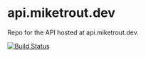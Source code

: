# api.miketrout.dev
Repo for the API hosted at api.miketrout.dev.

[![Build Status](https://travis-ci.org/mike-trout/api.miketrout.dev.svg?branch=master)](https://travis-ci.org/mike-trout/api.miketrout.dev)
